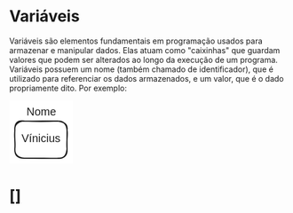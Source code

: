 # Variáveis

Variáveis são elementos fundamentais em programação usados para armazenar e manipular dados. Elas atuam como "caixinhas" que guardam valores que podem ser alterados ao longo da execução de um programa. Variáveis possuem um nome (também chamado de identificador), que é utilizado para referenciar os dados armazenados, e um valor, que é o dado propriamente dito. Por exemplo:

![variaveis](../images/fundamentos-programacao/variaveis/variaveis.png)

# [[]]()